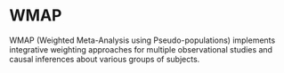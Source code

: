 # WMAP
WMAP (Weighted Meta-Analysis using Pseudo-populations) implements integrative weighting approaches for multiple observational studies and causal inferences about various groups of subjects.
